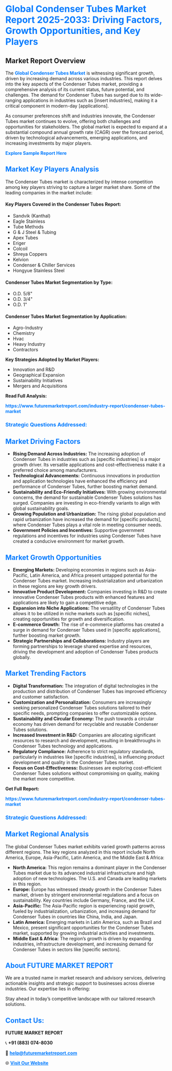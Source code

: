 <h1 style="color: #007BFF;">Global Condenser Tubes Market Report 2025-2033: Driving Factors, Growth Opportunities, and Key Players</h1>

<section id="overview">
<h2>Market Report Overview</h2>
<p>The <a href="https://www.futuremarketreport.com/industry-report/condenser-tubes-market" style="color: #007BFF; text-decoration: none;"><strong>Global Condenser Tubes Market</strong></a> is witnessing significant growth, driven by increasing demand across various industries. This report delves into the key aspects of the Condenser Tubes market, providing a comprehensive analysis of its current status, future potential, and challenges. The demand for Condenser Tubes has surged due to its wide-ranging applications in industries such as [insert industries], making it a critical component in modern-day [applications].</p>
<p>As consumer preferences shift and industries innovate, the Condenser Tubes market continues to evolve, offering both challenges and opportunities for stakeholders. The global market is expected to expand at a substantial compound annual growth rate (CAGR) over the forecast period, driven by technological advancements, emerging applications, and increasing investments by major players.</p>
</section>

<section id="overview">
<p><a href="https://www.futuremarketreport.com/request-sample/reportId=31481" style="color: #007BFF; text-decoration: none;"><strong>Explore Sample Report Here</strong></a></p>
</section>

<section id="key-players">
<h2 style="color: #007BFF;">Market Key Players Analysis</h2>
<p>The Condenser Tubes market is characterized by intense competition among key players striving to capture a larger market share. Some of the leading companies in the market include:</p>
<h4>Key Players Covered in the Condenser Tubes Report:</h4>
<ul><li>Sandvik (Kanthal)</li><li>Eagle Stainless</li><li>Tube Methods</li><li>G &amp; J Steel &amp; Tubing</li><li>Apex Tubes</li><li>Eriger</li><li>Colcoil</li><li>Shreya Coppers</li><li>Kelvion</li><li>Condenser &amp; Chiller Services</li><li>Hongyue Stainless Steel</li></ul>
<h4>Condenser Tubes Market Segmentation by Type:</h4>
<ul><li>O.D. 5/8&quot;</li><li>O.D. 3/4&quot;</li><li>O.D. 1&quot;</li></ul>

<h4>Condenser Tubes Market Segmentation by Application:</h4>
<ul><li>Agro-Industry</li><li>Chemistry</li><li>Hvac</li><li>Heavy Industry</li><li>Contractors</li></ul>
<p><strong>Key Strategies Adopted by Market Players:</strong></p>
<ul>
<li>Innovation and R&D</li>
<li>Geographical Expansion</li>
<li>Sustainability Initiatives</li>
<li>Mergers and Acquisitions</li>
</ul>
</section>

<section>
<p><strong>Read Full Analysis: </strong></p><a href="https://www.futuremarketreport.com/industry-report/condenser-tubes-market" style="color: #007BFF; text-decoration: none;"><strong>https://www.futuremarketreport.com/industry-report/condenser-tubes-market</strong></a>
<h3 style="color: #007BFF;">Strategic Questions Addressed:</h3>
</section>

<section id="driving-factors">
<h2 style="color: #007BFF;">Market Driving Factors</h2>
<ul>
<li><strong>Rising Demand Across Industries:</strong> The increasing adoption of Condenser Tubes in industries such as [specific industries] is a major growth driver. Its versatile applications and cost-effectiveness make it a preferred choice among manufacturers.</li>
<li><strong>Technological Advancements:</strong> Continuous innovations in production and application technologies have enhanced the efficiency and performance of Condenser Tubes, further boosting market demand.</li>
<li><strong>Sustainability and Eco-Friendly Initiatives:</strong> With growing environmental concerns, the demand for sustainable Condenser Tubes solutions has surged. Companies are investing in eco-friendly variants to align with global sustainability goals.</li>
<li><strong>Growing Population and Urbanization:</strong> The rising global population and rapid urbanization have increased the demand for [specific products], where Condenser Tubes plays a vital role in meeting consumer needs.</li>
<li><strong>Government Policies and Incentives:</strong> Supportive government regulations and incentives for industries using Condenser Tubes have created a conducive environment for market growth.</li>
</ul>
</section>

<section id="growth-opportunities">
<h2 style="color: #007BFF;">Market Growth Opportunities</h2>
<ul>
<li><strong>Emerging Markets:</strong> Developing economies in regions such as Asia-Pacific, Latin America, and Africa present untapped potential for the Condenser Tubes market. Increasing industrialization and urbanization in these regions are key growth drivers.</li>
<li><strong>Innovative Product Development:</strong> Companies investing in R&D to create innovative Condenser Tubes products with enhanced features and applications are likely to gain a competitive edge.</li>
<li><strong>Expansion into Niche Applications:</strong> The versatility of Condenser Tubes allows it to be utilized in niche markets such as [specific niches], creating opportunities for growth and diversification.</li>
<li><strong>E-commerce Growth:</strong> The rise of e-commerce platforms has created a surge in demand for Condenser Tubes used in [specific applications], further boosting market growth.</li>
<li><strong>Strategic Partnerships and Collaborations:</strong> Industry players are forming partnerships to leverage shared expertise and resources, driving the development and adoption of Condenser Tubes products globally.</li>
</ul>
</section>

<section id="trending-factors">
<h2 style="color: #007BFF;">Market Trending Factors</h2>
<ul>
<li><strong>Digital Transformation:</strong> The integration of digital technologies in the production and distribution of Condenser Tubes has improved efficiency and customer satisfaction.</li>
<li><strong>Customization and Personalization:</strong> Consumers are increasingly seeking personalized Condenser Tubes solutions tailored to their specific needs, prompting companies to offer customizable options.</li>
<li><strong>Sustainability and Circular Economy:</strong> The push towards a circular economy has driven demand for recyclable and reusable Condenser Tubes solutions.</li>
<li><strong>Increased Investment in R&D:</strong> Companies are allocating significant resources to research and development, resulting in breakthroughs in Condenser Tubes technology and applications.</li>
<li><strong>Regulatory Compliance:</strong> Adherence to strict regulatory standards, particularly in industries like [specific industries], is influencing product development and quality in the Condenser Tubes market.</li>
<li><strong>Focus on Cost-Effectiveness:</strong> Businesses are exploring cost-efficient Condenser Tubes solutions without compromising on quality, making the market more competitive.</li>
</ul>
</section>

<section>
<p><strong>Get Full Report: </strong></p><a href="https://www.futuremarketreport.com/industry-report/condenser-tubes-market" style="color: #007BFF; text-decoration: none;"><strong>https://www.futuremarketreport.com/industry-report/condenser-tubes-market</strong></a>
<h3 style="color: #007BFF;">Strategic Questions Addressed:</h3>
</section>


<section id="regional-analysis">
<h2 style="color: #007BFF;">Market Regional Analysis</h2>
<p>The global Condenser Tubes market exhibits varied growth patterns across different regions. The key regions analyzed in this report include North America, Europe, Asia-Pacific, Latin America, and the Middle East & Africa:</p>
<ul>
<li><strong>North America:</strong> This region remains a dominant player in the Condenser Tubes market due to its advanced industrial infrastructure and high adoption of new technologies. The U.S. and Canada are leading markets in this region.</li>
<li><strong>Europe:</strong> Europe has witnessed steady growth in the Condenser Tubes market, driven by stringent environmental regulations and a focus on sustainability. Key countries include Germany, France, and the U.K.</li>
<li><strong>Asia-Pacific:</strong> The Asia-Pacific region is experiencing rapid growth, fueled by industrialization, urbanization, and increasing demand for Condenser Tubes in countries like China, India, and Japan.</li>
<li><strong>Latin America:</strong> Emerging markets in Latin America, such as Brazil and Mexico, present significant opportunities for the Condenser Tubes market, supported by growing industrial activities and investments.</li>
<li><strong>Middle East & Africa:</strong> The region’s growth is driven by expanding industries, infrastructure development, and increasing demand for Condenser Tubes in sectors like [specific sectors].</li>
</ul>
</section>

<footer>
<h2 style="color: #007BFF;">About FUTURE MARKET REPORT</h2>
<p>We are a trusted name in market research and advisory services, delivering actionable insights and strategic support to businesses across diverse industries. Our expertise lies in offering:</p>

<p>Stay ahead in today’s competitive landscape with our tailored research solutions.</p>

<h2 style="color: #007BFF;">Contact Us:</h2>
<p><strong>FUTURE MARKET REPORT</strong></p>
<p>📞 <strong>+91 (883) 074-8030</strong></p>
<p>📧 <strong><a href="mailto:help@futuremarketreport.com" style="color: #007BFF;">help@futuremarketreport.com</a></strong></p>
<p>🌐 <strong><a href="https://www.futuremarketreport.com/" style="color: #007BFF;">Visit Our Website</a></strong></p>
</footer>